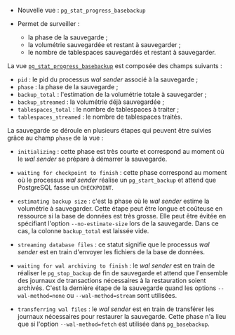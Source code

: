 
<!--
Les commits sur ce sujet sont :

| Sujet                    | Lien                                                                                                        |
|==========================|=============================================================================================================|
| initial commit           | https://git.postgresql.org/gitweb/?p=postgresql.git;a=commitdiff;h=e65497df8f85ab9b9084c928ff69f384ea729b24 |
| add \-\-no-estimate-size | https://git.postgresql.org/gitweb/?p=postgresql.git;a=commitdiff;h=fab13dc50ba5e7a12b474a7366024681bc169ac8 |

Discussion : 
* https://www.postgresql.org/message-id/9ed8b801-8215-1f3d-62d7-65bff53f6e94@oss.nttdata.com

#### Suivit de l'exécution des sauvegardes
-->


<div class="slide-content">

* Nouvelle vue : `pg_stat_progress_basebackup`

* Permet de surveiller :

  * la phase de la sauvegarde ;
  * la volumétrie sauvegardée et restant à sauvegarder ;
  * le nombre de tablespaces sauvegardés et restant à sauvegarder.

</div>

<div class="notes"> 

La vue
[`pg_stat_progress_basebackup`](https://www.postgresql.org/docs/13/progress-reporting.html#BASEBACKUP-PROGRESS-REPORTING)
est composée des champs suivants :

* `pid` : le pid du processus _wal sender_ associé à la sauvegarde ;
* `phase` : la phase de la sauvegarde ;
* `backup_total` : l'estimation de la volumétrie totale à sauvegarder ;
* `backup_streamed` : la volumétrie déjà sauvegardée ;
* `tablespaces_total` : le nombre de tablespaces à traiter ;
* `tablespaces_streamed` : le nombre de tablespaces traités.

La sauvegarde se déroule en plusieurs étapes qui peuvent être suivies
grâce au champ `phase` de la vue :

* `initializing` : cette phase est très courte et correspond au moment où le
  _wal sender_ se prépare à démarrer la sauvegarde.

* `waiting for checkpoint to finish` : cette phase correspond au moment où le
  processus _wal sender_ réalise un `pg_start_backup` et attend que PostgreSQL
  fasse un `CHECKPOINT`.

* `estimating backup size` : c'est la phase où le _wal sender_ estime la
  volumétrie à sauvegarder. Cette étape peut être longue et coûteuse en
  ressource si la base de données est très grosse. Elle peut être évitée en
  spécifiant l'option `--no-estimate-size` lors de la sauvegarde. Dans ce cas, 
  la colonne `backup_total` est laissée vide.

* `streaming database files` : ce statut signifie que le processus _wal sender_
  est en train d'envoyer les fichiers de la base de données.

* `waiting for wal archiving to finish` : le _wal sender_ est en train de
  réaliser le `pg_stop_backup` de fin de sauvegarde et attend que l'ensemble
  des journaux de transactions nécessaires à la restauration soient archivés.
  C'est la dernière étape de la sauvegarde quand les options
  `--wal-method=none` ou `--wal-method=stream` sont utilisées.

* `transferring wal files` : le _wal sender_ est en train de transférer les
  journaux nécessaires pour restaurer la sauvegarde. Cette phase n'a lieu que si
  l'option `--wal-method=fetch` est utilisée dans `pg_basebackup`. 

</div>
